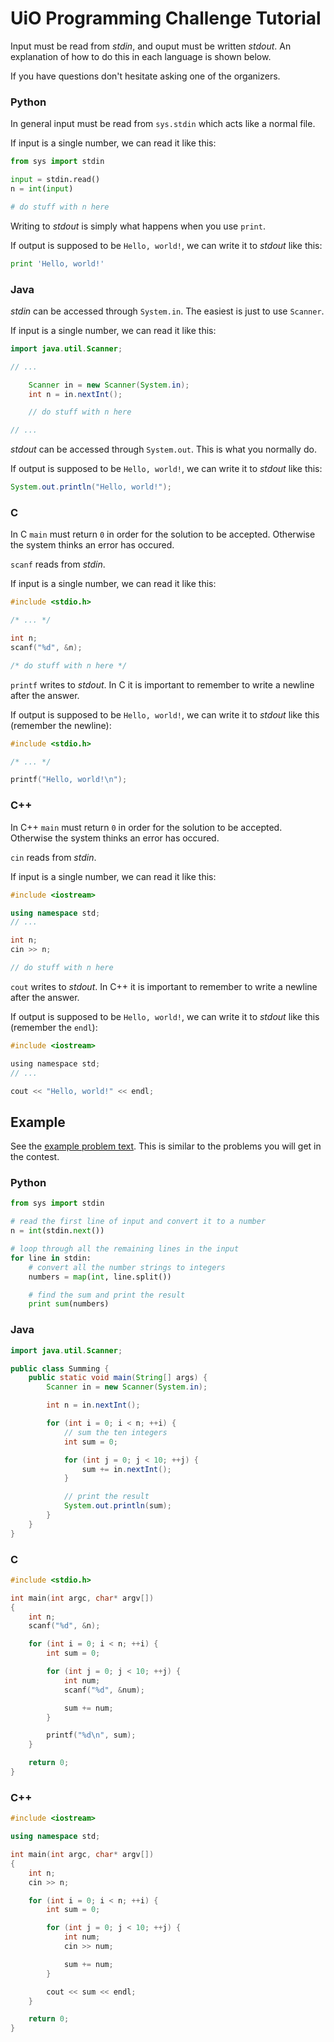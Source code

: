 # UiO Programming Challenge Tutorial
Input must be read from _stdin_, and ouput must be written _stdout_. An
explanation of how to do this in each language is shown below.

If you have questions don't hesitate asking one of the organizers.

### Python
In general input must be read from `sys.stdin` which acts like a normal file.

If input is a single number, we can read it like this:

```python
from sys import stdin

input = stdin.read()
n = int(input)

# do stuff with n here
```

Writing to _stdout_ is simply what happens when you use `print`.

If output is supposed to be `Hello, world!`, we can write it to _stdout_ like
this:

```python
print 'Hello, world!'
```

### Java
_stdin_ can be accessed through `System.in`. The easiest is just to use
`Scanner`.

If input is a single number, we can read it like this:

```java
import java.util.Scanner;

// ...

    Scanner in = new Scanner(System.in);
    int n = in.nextInt();

    // do stuff with n here

// ...
```

_stdout_ can be accessed through `System.out`. This is what you normally do.

If output is supposed to be `Hello, world!`, we can write it to _stdout_ like
this:

```java
System.out.println("Hello, world!");
```

### C
In C `main` must return `0` in order for the solution to be accepted. Otherwise
the system thinks an error has occured.

`scanf` reads from _stdin_.

If input is a single number, we can read it like this:

```c
#include <stdio.h>

/* ... */

int n;
scanf("%d", &n);

/* do stuff with n here */
```

`printf` writes to _stdout_. In C it is important to remember to write a
newline after the answer.

If output is supposed to be `Hello, world!`, we can write it to _stdout_ like
this (remember the newline):

```c
#include <stdio.h>

/* ... */

printf("Hello, world!\n");
```

### C++
In C++ `main` must return `0` in order for the solution to be accepted. Otherwise
the system thinks an error has occured.

`cin` reads from _stdin_.

If input is a single number, we can read it like this:

```c++
#include <iostream>

using namespace std;
// ...

int n;
cin >> n;

// do stuff with n here
```

`cout` writes to _stdout_. In C++ it is important to remember to write a
newline after the answer.

If output is supposed to be `Hello, world!`, we can write it to _stdout_ like
this (remember the `endl`):

```c
#include <iostream>

using namespace std;
// ...

cout << "Hello, world!" << endl;
```

## Example
See the [example problem text](summing.html). This is similar to the problems
you will get in the contest.

### Python
```python
from sys import stdin

# read the first line of input and convert it to a number
n = int(stdin.next())

# loop through all the remaining lines in the input
for line in stdin:
    # convert all the number strings to integers
    numbers = map(int, line.split())

    # find the sum and print the result
    print sum(numbers)
```

### Java
```java
import java.util.Scanner;

public class Summing {
    public static void main(String[] args) {
        Scanner in = new Scanner(System.in);

        int n = in.nextInt();

        for (int i = 0; i < n; ++i) {
            // sum the ten integers
            int sum = 0;

            for (int j = 0; j < 10; ++j) {
                sum += in.nextInt();
            }

            // print the result
            System.out.println(sum);
        }
    }
}
```

### C
```c
#include <stdio.h>

int main(int argc, char* argv[])
{
    int n;
    scanf("%d", &n);

    for (int i = 0; i < n; ++i) {
        int sum = 0;

        for (int j = 0; j < 10; ++j) {
            int num;
            scanf("%d", &num);

            sum += num;
        }

        printf("%d\n", sum);
    }

    return 0;
}
```

### C++
```c++
#include <iostream>

using namespace std;

int main(int argc, char* argv[])
{
    int n;
    cin >> n;

    for (int i = 0; i < n; ++i) {
        int sum = 0;

        for (int j = 0; j < 10; ++j) {
            int num;
            cin >> num;

            sum += num;
        }

        cout << sum << endl;
    }

    return 0;
}
```
